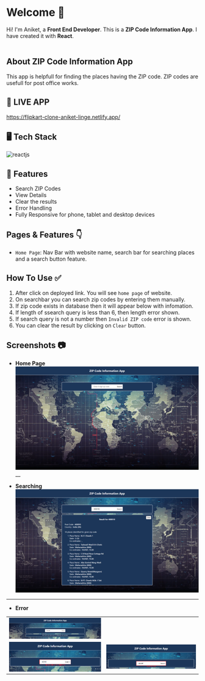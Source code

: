 # Welcome 👋

Hi! I'm Aniket, a **Front End Developer**. This is a **ZIP Code Information App**.
I have created it with **React**.
<br>
<br>

## About ZIP Code Information App

This app is helpfull for finding the places having the ZIP code. ZIP codes are usefull for post office works.

## 🚀 LIVE APP

https://flipkart-clone-aniket-linge.netlify.app/

## 🖥️ Tech Stack

![reactjs](https://img.shields.io/badge/React-20232A?style=for-the-badge&logo=react&logoColor=61DAFB)&nbsp;

## 🚀 Features

-   Search ZIP Codes
-   View Details
-   Clear the results
-   Error Handling
-   Fully Responsive for phone, tablet and desktop devices

## Pages & Features 👇

-   `Home Page`: Nav Bar with website name, search bar for searching places and a search button feature.

## How To Use ✅

1. After click on deployed link. You will see `home page` of website.
2. On searchbar you can search zip codes by entering them manually.
3. If zip code exists in database then it will appear below with infomation.
4. If length of ssearch query is less than 6, then length error shown.
5. If search query is not a number then `Invalid ZIP code` error is shown.
6. You can clear the result by clicking on `Clear` button.

## Screenshots :camera:

-   **Home Page**
    <img src="/src/Images//Main Page.png" />
    \_\_

-   **Searching**
    <img src="/src/Images/Searching.png"/>

---

-   **Error**
<table>
    <tr>
        <td>
            <img src="/src/Images/Error 01.png"/>
        </td>
    </tr>
    <tr>
        <td>
            <img src="/src/Images/Error 02.png"/>
        </td>
        <td>
            <img src="/src/Images/Error 03.png"/>
        </td>
    </tr>
</table>

